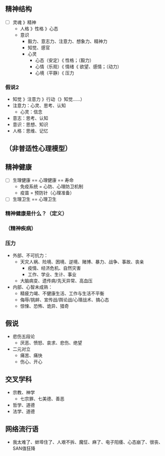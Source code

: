 
## 精神结构
- [ ] 灵魂 》精神
  - 人格 》性格 》心态
  - 意识
    - 毅力、意志力、注意力、想象力、精神力
    - 知觉、感官
    - 心灵
      - 心态（安定）《 性格；（毅力）
      - 心情（乐观）《 情绪《 欲望、感情；（动力）
      - 心境（平静）《 压力
### 假说2
- 知觉 》注意力 》行动（》知觉……）
- 注意力：心灵、思考、认知
  - 心灵：信念
- 意志：思考、认知
- 意识：思想、知识
- 人格：思维、记忆
## （非普适性心理模型）
## 精神健康
- [ ] 生理健康 == 心理健康 == 寿命
  - 免疫系统 = 心防、心理防卫机制
  - 疫苗 = 预防针（心理准备）
- [ ] 生理卫生 == 心理卫生
### 精神健康是什么？（定义）
### （精神疾病）
### 压力
- 外部、不可抗力：
  - 天灾人祸、险境、困境、逆境、赌博、暴力、战争、事故、丧亲
    - 疫情、经济危机、自然灾害
    - 工作、学业、生计、事业
  - 大脑病变、遗传病/先天异常、高血压
- 内部、心智未成熟：
  - 精疲力竭、不健康生活、工作与生活不平衡
  - 侮辱/挑衅、宣传战/舆论战/心理战术、搞心态
  - 惊悚、恐怖、诡异、猎奇
## 假说
- 悲伤五段论
  - 厌恶、愤怒、哀求、悲伤、绝望
- 二元对立
  - 痛苦、痛快
  - 伤心、开心
## 交叉学科
- 宗教、神学
  - 七宗罪、七美德、善恶
- 哲学、道德
- 法学、道德
## 网络流行语
- 我太难了、蚌埠住了、人艰不拆、魔怔、麻了、电子阳痿、心态崩了、很丧、SAN值狂降
